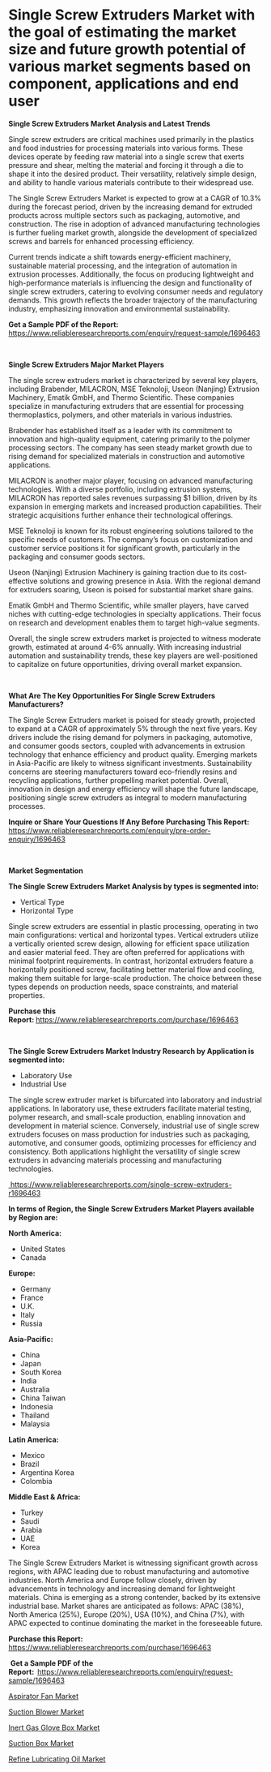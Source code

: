 <p><h1>Single Screw Extruders Market with the goal of estimating the market size and future growth potential of various market segments based on component, applications and end user</h1></p><p><strong>Single Screw Extruders Market Analysis and Latest Trends</strong></p>
<p><p>Single screw extruders are critical machines used primarily in the plastics and food industries for processing materials into various forms. These devices operate by feeding raw material into a single screw that exerts pressure and shear, melting the material and forcing it through a die to shape it into the desired product. Their versatility, relatively simple design, and ability to handle various materials contribute to their widespread use.</p><p>The Single Screw Extruders Market is expected to grow at a CAGR of 10.3% during the forecast period, driven by the increasing demand for extruded products across multiple sectors such as packaging, automotive, and construction. The rise in adoption of advanced manufacturing technologies is further fueling market growth, alongside the development of specialized screws and barrels for enhanced processing efficiency. </p><p>Current trends indicate a shift towards energy-efficient machinery, sustainable material processing, and the integration of automation in extrusion processes. Additionally, the focus on producing lightweight and high-performance materials is influencing the design and functionality of single screw extruders, catering to evolving consumer needs and regulatory demands. This growth reflects the broader trajectory of the manufacturing industry, emphasizing innovation and environmental sustainability.</p></p>
<p><strong>Get a Sample PDF of the Report:&nbsp;</strong> <a href="https://www.reliableresearchreports.com/enquiry/request-sample/1696463?utm_campaign=1735&utm_medium=2&utm_source=Github&utm_content=ia&utm_term=20102024&utm_id=single-screw-extruders">https://www.reliableresearchreports.com/enquiry/request-sample/1696463</a></p>
<p>&nbsp;</p>
<p><strong>Single Screw Extruders Major Market Players</strong></p>
<p><p>The single screw extruders market is characterized by several key players, including Brabender, MILACRON, MSE Teknoloji, Useon (Nanjing) Extrusion Machinery, Ematik GmbH, and Thermo Scientific. These companies specialize in manufacturing extruders that are essential for processing thermoplastics, polymers, and other materials in various industries.</p><p>Brabender has established itself as a leader with its commitment to innovation and high-quality equipment, catering primarily to the polymer processing sectors. The company has seen steady market growth due to rising demand for specialized materials in construction and automotive applications.</p><p>MILACRON is another major player, focusing on advanced manufacturing technologies. With a diverse portfolio, including extrusion systems, MILACRON has reported sales revenues surpassing $1 billion, driven by its expansion in emerging markets and increased production capabilities. Their strategic acquisitions further enhance their technological offerings.</p><p>MSE Teknoloji is known for its robust engineering solutions tailored to the specific needs of customers. The company’s focus on customization and customer service positions it for significant growth, particularly in the packaging and consumer goods sectors.</p><p>Useon (Nanjing) Extrusion Machinery is gaining traction due to its cost-effective solutions and growing presence in Asia. With the regional demand for extruders soaring, Useon is poised for substantial market share gains.</p><p>Ematik GmbH and Thermo Scientific, while smaller players, have carved niches with cutting-edge technologies in specialty applications. Their focus on research and development enables them to target high-value segments.</p><p>Overall, the single screw extruders market is projected to witness moderate growth, estimated at around 4-6% annually. With increasing industrial automation and sustainability trends, these key players are well-positioned to capitalize on future opportunities, driving overall market expansion.</p></p>
<p>&nbsp;</p>
<p><strong>What Are The Key Opportunities For Single Screw Extruders Manufacturers?</strong></p>
<p><p>The Single Screw Extruders market is poised for steady growth, projected to expand at a CAGR of approximately 5% through the next five years. Key drivers include the rising demand for polymers in packaging, automotive, and consumer goods sectors, coupled with advancements in extrusion technology that enhance efficiency and product quality. Emerging markets in Asia-Pacific are likely to witness significant investments. Sustainability concerns are steering manufacturers toward eco-friendly resins and recycling applications, further propelling market potential. Overall, innovation in design and energy efficiency will shape the future landscape, positioning single screw extruders as integral to modern manufacturing processes.</p></p>
<p><strong>Inquire or Share Your Questions If Any Before Purchasing This Report:</strong> <a href="https://www.reliableresearchreports.com/enquiry/pre-order-enquiry/1696463?utm_campaign=1735&utm_medium=2&utm_source=Github&utm_content=ia&utm_term=20102024&utm_id=single-screw-extruders">https://www.reliableresearchreports.com/enquiry/pre-order-enquiry/1696463</a></p>
<p>&nbsp;</p>
<p><strong>Market Segmentation</strong></p>
<p><strong>The Single Screw Extruders Market Analysis by types is segmented into:</strong></p>
<p><ul><li>Vertical Type</li><li>Horizontal Type</li></ul></p>
<p><p>Single screw extruders are essential in plastic processing, operating in two main configurations: vertical and horizontal types. Vertical extruders utilize a vertically oriented screw design, allowing for efficient space utilization and easier material feed. They are often preferred for applications with minimal footprint requirements. In contrast, horizontal extruders feature a horizontally positioned screw, facilitating better material flow and cooling, making them suitable for large-scale production. The choice between these types depends on production needs, space constraints, and material properties.</p></p>
<p><strong>Purchase this Report:&nbsp;</strong><a href="https://www.reliableresearchreports.com/purchase/1696463?utm_campaign=1735&utm_medium=2&utm_source=Github&utm_content=ia&utm_term=20102024&utm_id=single-screw-extruders">https://www.reliableresearchreports.com/purchase/1696463</a></p>
<p>&nbsp;</p>
<p><strong>The Single Screw Extruders Market Industry Research by Application is segmented into:</strong></p>
<p><ul><li>Laboratory Use</li><li>Industrial Use</li></ul></p>
<p><p>The single screw extruder market is bifurcated into laboratory and industrial applications. In laboratory use, these extruders facilitate material testing, polymer research, and small-scale production, enabling innovation and development in material science. Conversely, industrial use of single screw extruders focuses on mass production for industries such as packaging, automotive, and consumer goods, optimizing processes for efficiency and consistency. Both applications highlight the versatility of single screw extruders in advancing materials processing and manufacturing technologies.</p></p>
<p><a href="https://www.reliableresearchreports.com/single-screw-extruders-r1696463?utm_campaign=1735&utm_medium=2&utm_source=Github&utm_content=ia&utm_term=20102024&utm_id=single-screw-extruders">&nbsp;https://www.reliableresearchreports.com/single-screw-extruders-r1696463</a></p>
<p><strong>In terms of Region, the Single Screw Extruders Market Players available by Region are:</strong></p>
<p>
    <p> <strong> North America: </strong>
        <ul>
            <li>United States</li>
            <li>Canada</li>
        </ul>
        </p> 
    <p> <strong> Europe: </strong>
        <ul>
            <li>Germany</li>
            <li>France</li>
            <li>U.K.</li>
            <li>Italy</li>
            <li>Russia</li>
        </ul>
        </p> 
    <p> <strong> Asia-Pacific: </strong>
        <ul>
            <li>China</li>
            <li>Japan</li>
            <li>South Korea</li>
            <li>India</li>
            <li>Australia</li>
            <li>China Taiwan</li>
            <li>Indonesia</li>
            <li>Thailand</li>
            <li>Malaysia</li>
        </ul>
        </p> 
    <p> <strong> Latin America: </strong>
        <ul>
            <li>Mexico</li>
            <li>Brazil</li>
            <li>Argentina Korea</li>
            <li>Colombia</li>
        </ul>
        </p> 
    <p> <strong> Middle East & Africa: </strong>
        <ul>
            <li>Turkey</li>
            <li>Saudi</li>
            <li>Arabia</li>
            <li>UAE</li>
            <li>Korea</li>
        </ul>
    </p>
    </p>
<p><p>The Single Screw Extruders Market is witnessing significant growth across regions, with APAC leading due to robust manufacturing and automotive industries. North America and Europe follow closely, driven by advancements in technology and increasing demand for lightweight materials. China is emerging as a strong contender, backed by its extensive industrial base. Market shares are anticipated as follows: APAC (38%), North America (25%), Europe (20%), USA (10%), and China (7%), with APAC expected to continue dominating the market in the foreseeable future.</p></p>
<p><strong>Purchase this Report: </strong><a href="https://www.reliableresearchreports.com/purchase/1696463?utm_campaign=1735&utm_medium=2&utm_source=Github&utm_content=ia&utm_term=20102024&utm_id=single-screw-extruders">https://www.reliableresearchreports.com/purchase/1696463</a></p>
<p>&nbsp;<strong>Get a Sample PDF of the Report:&nbsp;&nbsp;</strong><a href="https://www.reliableresearchreports.com/enquiry/request-sample/1696463?utm_campaign=1735&utm_medium=2&utm_source=Github&utm_content=ia&utm_term=20102024&utm_id=single-screw-extruders">https://www.reliableresearchreports.com/enquiry/request-sample/1696463</a></p>
<p><strong></strong></p>
<p><p><a href="https://www.linkedin.com/pulse/key-drivers-aspirator-fan-market-trends-future-outlook-mjqhf?utm_campaign=1735&utm_medium=2&utm_source=Github&utm_content=ia&utm_term=20102024&utm_id=single-screw-extruders">Aspirator Fan Market</a></p><p><a href="https://www.linkedin.com/pulse/suction-blower-market-emerging-trends-future-prospects-period-mgstf?utm_campaign=1735&utm_medium=2&utm_source=Github&utm_content=ia&utm_term=20102024&utm_id=single-screw-extruders">Suction Blower Market</a></p><p><a href="https://www.linkedin.com/pulse/inert-gas-glove-box-market-size-growth-industry-analysis-rhptf?utm_campaign=1735&utm_medium=2&utm_source=Github&utm_content=ia&utm_term=20102024&utm_id=single-screw-extruders">Inert Gas Glove Box Market</a></p><p><a href="https://www.linkedin.com/pulse/analyzing-suction-box-market-dynamics-growth-drivers-forecasted-sm2hf?utm_campaign=1735&utm_medium=2&utm_source=Github&utm_content=ia&utm_term=20102024&utm_id=single-screw-extruders">Suction Box Market</a></p><p><a href="https://github.com/lawriesievelwij/Market-Research-Report-List-1/blob/main/refine-lubricating-oil-market.md?utm_campaign=1735&utm_medium=2&utm_source=Github&utm_content=ia&utm_term=20102024&utm_id=single-screw-extruders">Refine Lubricating Oil Market</a></p></p>
